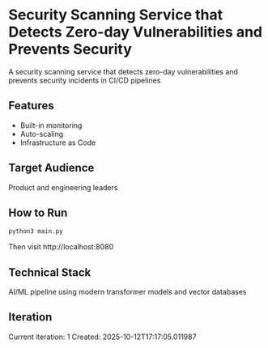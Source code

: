 # Security Scanning Service that Detects Zero-day Vulnerabilities and Prevents Security

A security scanning service that detects zero-day vulnerabilities and prevents security incidents in CI/CD pipelines

## Features

- Built-in monitoring
- Auto-scaling
- Infrastructure as Code

## Target Audience

Product and engineering leaders

## How to Run

```bash
python3 main.py
```

Then visit http://localhost:8080

## Technical Stack

AI/ML pipeline using modern transformer models and vector databases

## Iteration

Current iteration: 1
Created: 2025-10-12T17:17:05.011987
